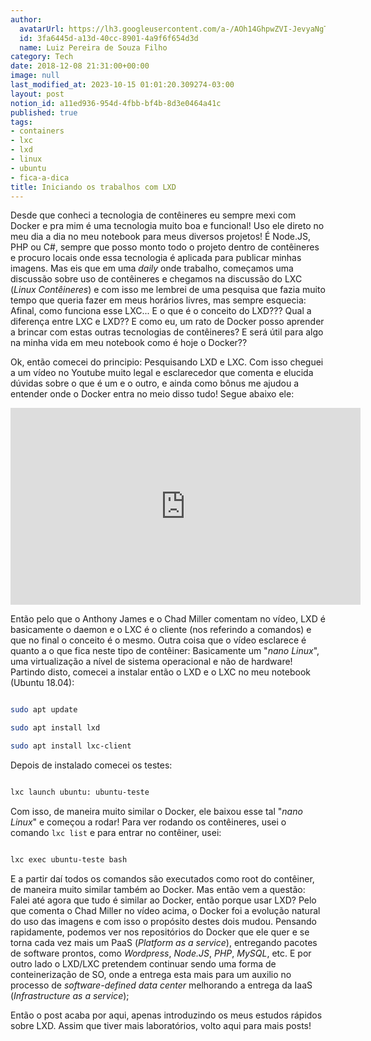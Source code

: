 ```yaml
---
author:
  avatarUrl: https://lh3.googleusercontent.com/a-/AOh14GhpwZVI-JevyaNgTdlrOT6YN20cI6V9Kxtq38Ij8AQ=s100
  id: 3fa6445d-a13d-40cc-8901-4a9f6f654d3d
  name: Luiz Pereira de Souza Filho
category: Tech
date: 2018-12-08 21:31:00+00:00
image: null
last_modified_at: 2023-10-15 01:01:20.309274-03:00
layout: post
notion_id: a11ed936-954d-4fbb-bf4b-8d3e0464a41c
published: true
tags:
- containers
- lxc
- lxd
- linux
- ubuntu
- fica-a-dica
title: Iniciando os trabalhos com LXD
---
```


Desde que conheci a tecnologia de contêineres eu sempre mexi com Docker e pra mim é uma tecnologia muito boa e funcional! Uso ele direto no meu dia a dia no meu notebook para meus diversos projetos! É Node.JS, PHP ou C#, sempre que posso monto todo o projeto dentro de contêineres e procuro locais onde essa tecnologia é aplicada para publicar minhas imagens. Mas eis que em uma *daily* onde trabalho, começamos uma discussão sobre uso de contêineres e chegamos na discussão do LXC (*Linux Contêineres*) e com isso me lembrei de uma pesquisa que fazia muito tempo que queria fazer em meus horários livres, mas sempre esquecia: Afinal, como funciona esse LXC... E o que é o conceito do LXD??? Qual a diferença entre LXC e LXD?? E como eu, um rato de Docker posso aprender a brincar com estas outras tecnologias de contêineres? E será útil para algo na minha vida em meu notebook como é hoje o Docker??

Ok, então comecei do principio: Pesquisando LXD e LXC. Com isso cheguei a um vídeo no Youtube muito legal e esclarecedor que comenta e elucida dúvidas sobre o que é um e o outro, e ainda como bônus me ajudou a entender onde o Docker entra no meio disso tudo! Segue abaixo ele:

<iframe width="560" height="315" src="https://www.youtube.com/embed/GYppOyCbM68" frameborder="0" allow="accelerometer; autoplay; encrypted-media; gyroscope; picture-in-picture" allowfullscreen></iframe>

Então pelo que o Anthony James e o Chad Miller comentam no vídeo, LXD é basicamente o daemon e o LXC é o cliente (nos referindo a comandos) e que no final o conceito é o mesmo. Outra coisa que o vídeo esclarece é quanto a o que fica neste tipo de contêiner: Basicamente um "*nano Linux*", uma virtualização a nível de sistema operacional e não de hardware! Partindo disto, comecei a instalar então o LXD e o LXC no meu notebook (Ubuntu 18.04):

```bash

sudo apt update

sudo apt install lxd

sudo apt install lxc-client

```

Depois de instalado comecei os testes:

```bash

lxc launch ubuntu: ubuntu-teste

```

Com isso, de maneira muito similar o Docker, ele baixou esse tal "*nano Linux*" e começou a rodar! Para ver rodando os contêineres, usei o comando `lxc list` e para entrar no contêiner, usei:

```bash

lxc exec ubuntu-teste bash

```

E a partir daí todos os comandos são executados como root do contêiner, de maneira muito similar também ao Docker. Mas então vem a questão: Falei até agora que tudo é similar ao Docker, então porque usar LXD? Pelo que comenta o Chad Miller no vídeo acima, o Docker foi a evolução natural do uso das imagens e com isso o propósito destes dois mudou. Pensando rapidamente, podemos ver nos repositórios do Docker que ele quer e se torna cada vez mais um PaaS (*Platform as a service*), entregando pacotes de software prontos, como *Wordpress*, *Node.JS*, *PHP*, *MySQL*, etc. E por outro lado o LXD/LXC pretendem continuar sendo uma forma de conteinerização de SO, onde a entrega esta mais para um auxilio no processo de *software-defined data center* melhorando a entrega da IaaS (*Infrastructure as a service*);

Então o post acaba por aqui, apenas introduzindo os meus estudos rápidos sobre LXD. Assim que tiver mais laboratórios, volto aqui para mais posts!
